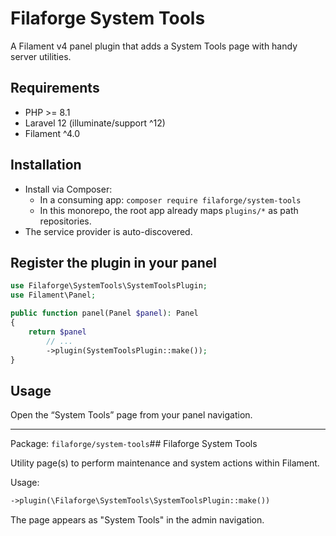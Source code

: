 # Filaforge System Tools

A Filament v4 panel plugin that adds a System Tools page with handy server utilities.

## Requirements
- PHP >= 8.1
- Laravel 12 (illuminate/support ^12)
- Filament ^4.0

## Installation
- Install via Composer:
  - In a consuming app: `composer require filaforge/system-tools`
  - In this monorepo, the root app already maps `plugins/*` as path repositories.
- The service provider is auto-discovered.

## Register the plugin in your panel
```php
use Filaforge\SystemTools\SystemToolsPlugin;
use Filament\Panel;

public function panel(Panel $panel): Panel
{
    return $panel
        // ...
        ->plugin(SystemToolsPlugin::make());
}
```

## Usage
Open the “System Tools” page from your panel navigation.

---
Package: `filaforge/system-tools`## Filaforge System Tools

Utility page(s) to perform maintenance and system actions within Filament.

Usage:

```php
->plugin(\Filaforge\SystemTools\SystemToolsPlugin::make())
```

The page appears as "System Tools" in the admin navigation.


